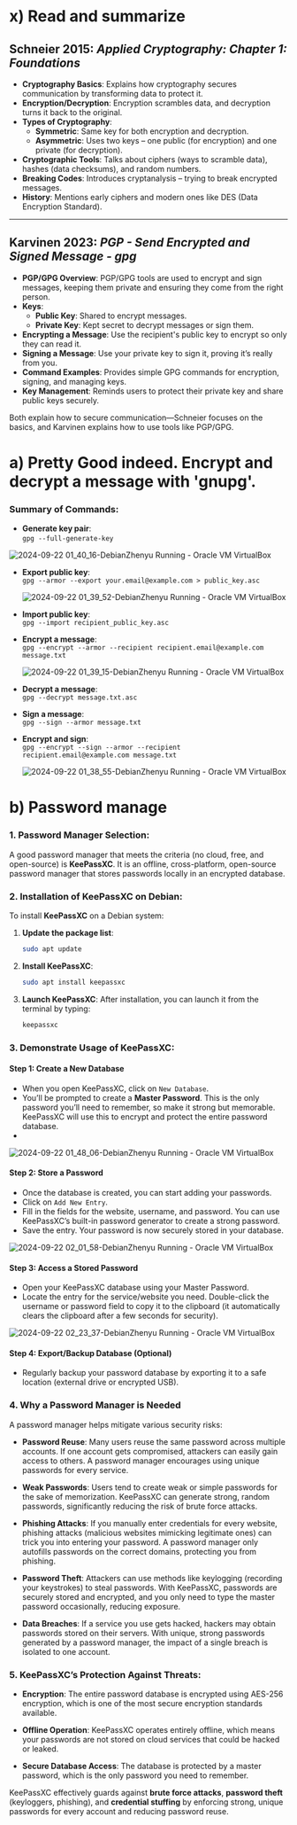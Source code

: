# x) Read and summarize

## Schneier 2015: *Applied Cryptography: Chapter 1: Foundations*

- **Cryptography Basics**: Explains how cryptography secures communication by transforming data to protect it.
- **Encryption/Decryption**: Encryption scrambles data, and decryption turns it back to the original.
- **Types of Cryptography**:
  - **Symmetric**: Same key for both encryption and decryption.
  - **Asymmetric**: Uses two keys – one public (for encryption) and one private (for decryption).
- **Cryptographic Tools**: Talks about ciphers (ways to scramble data), hashes (data checksums), and random numbers.
- **Breaking Codes**: Introduces cryptanalysis – trying to break encrypted messages.
- **History**: Mentions early ciphers and modern ones like DES (Data Encryption Standard).

---

## Karvinen 2023: *PGP - Send Encrypted and Signed Message - gpg*

- **PGP/GPG Overview**: PGP/GPG tools are used to encrypt and sign messages, keeping them private and ensuring they come from the right person.
- **Keys**:
  - **Public Key**: Shared to encrypt messages.
  - **Private Key**: Kept secret to decrypt messages or sign them.
- **Encrypting a Message**: Use the recipient's public key to encrypt so only they can read it.
- **Signing a Message**: Use your private key to sign it, proving it’s really from you.
- **Command Examples**: Provides simple GPG commands for encryption, signing, and managing keys.
- **Key Management**: Reminds users to protect their private key and share public keys securely.

Both explain how to secure communication—Schneier focuses on the basics, and Karvinen explains how to use tools like PGP/GPG.


# a) Pretty Good indeed. Encrypt and decrypt a message with 'gnupg'.
### Summary of Commands:

- **Generate key pair**:  
  `gpg --full-generate-key`
  
![2024-09-22 01_40_16-DebianZhenyu  Running  - Oracle VM VirtualBox](https://github.com/user-attachments/assets/f80a0acd-a474-40c5-a964-c481cbe72ae3)

- **Export public key**:  
  `gpg --armor --export your.email@example.com > public_key.asc`

  ![2024-09-22 01_39_52-DebianZhenyu  Running  - Oracle VM VirtualBox](https://github.com/user-attachments/assets/c4974544-8769-43e9-a891-0b373dfca46b)


- **Import public key**:  
  `gpg --import recipient_public_key.asc`


- **Encrypt a message**:  
  `gpg --encrypt --armor --recipient recipient.email@example.com message.txt`

  ![2024-09-22 01_39_15-DebianZhenyu  Running  - Oracle VM VirtualBox](https://github.com/user-attachments/assets/780ee1a4-77f0-4814-9492-e4c068483886)


- **Decrypt a message**:  
  `gpg --decrypt message.txt.asc`

- **Sign a message**:  
  `gpg --sign --armor message.txt`

- **Encrypt and sign**:  
  `gpg --encrypt --sign --armor --recipient recipient.email@example.com message.txt`

    ![2024-09-22 01_38_55-DebianZhenyu  Running  - Oracle VM VirtualBox](https://github.com/user-attachments/assets/d1feb01f-6c8e-4243-b701-9f5b26c6afea)

# b) Password manage 

### 1. **Password Manager Selection**:  
A good password manager that meets the criteria (no cloud, free, and open-source) is **KeePassXC**. It is an offline, cross-platform, open-source password manager that stores passwords locally in an encrypted database.

### 2. **Installation of KeePassXC on Debian**:

To install **KeePassXC** on a Debian system:

1. **Update the package list**:
   ```bash
   sudo apt update
   ```

2. **Install KeePassXC**:
   ```bash
   sudo apt install keepassxc
   ```

3. **Launch KeePassXC**:
   After installation, you can launch it from the terminal by typing:
   ```bash
   keepassxc
   ```

### 3. **Demonstrate Usage of KeePassXC**:


#### Step 1: **Create a New Database**
- When you open KeePassXC, click on `New Database`.
- You’ll be prompted to create a **Master Password**. This is the only password you’ll need to remember, so make it strong but memorable. KeePassXC will use this to encrypt and protect the entire password database.
- 

![2024-09-22 01_48_06-DebianZhenyu  Running  - Oracle VM VirtualBox](https://github.com/user-attachments/assets/305faa33-23f1-4f7b-8d9c-91706214adcd)

#### Step 2: **Store a Password**
- Once the database is created, you can start adding your passwords.
- Click on `Add New Entry`.
- Fill in the fields for the website, username, and password. You can use KeePassXC’s built-in password generator to create a strong password.
- Save the entry. Your password is now securely stored in your database.

![2024-09-22 02_01_58-DebianZhenyu  Running  - Oracle VM VirtualBox](https://github.com/user-attachments/assets/ae1e1859-fcc6-4561-bf86-9ce1ba72297a)

#### Step 3: **Access a Stored Password**
- Open your KeePassXC database using your Master Password.
- Locate the entry for the service/website you need. Double-click the username or password field to copy it to the clipboard (it automatically clears the clipboard after a few seconds for security).

![2024-09-22 02_23_37-DebianZhenyu  Running  - Oracle VM VirtualBox](https://github.com/user-attachments/assets/fd463b46-b3df-4b80-a978-997df30a25dc)


#### Step 4: **Export/Backup Database (Optional)**
- Regularly backup your password database by exporting it to a safe location (external drive or encrypted USB).

### 4. **Why a Password Manager is Needed**

A password manager helps mitigate various security risks:

- **Password Reuse**: Many users reuse the same password across multiple accounts. If one account gets compromised, attackers can easily gain access to others. A password manager encourages using unique passwords for every service.
  
- **Weak Passwords**: Users tend to create weak or simple passwords for the sake of memorization. KeePassXC can generate strong, random passwords, significantly reducing the risk of brute force attacks.

- **Phishing Attacks**: If you manually enter credentials for every website, phishing attacks (malicious websites mimicking legitimate ones) can trick you into entering your password. A password manager only autofills passwords on the correct domains, protecting you from phishing.

- **Password Theft**: Attackers can use methods like keylogging (recording your keystrokes) to steal passwords. With KeePassXC, passwords are securely stored and encrypted, and you only need to type the master password occasionally, reducing exposure.

- **Data Breaches**: If a service you use gets hacked, hackers may obtain passwords stored on their servers. With unique, strong passwords generated by a password manager, the impact of a single breach is isolated to one account.

### 5. **KeePassXC’s Protection Against Threats**:

- **Encryption**: The entire password database is encrypted using AES-256 encryption, which is one of the most secure encryption standards available.
  
- **Offline Operation**: KeePassXC operates entirely offline, which means your passwords are not stored on cloud services that could be hacked or leaked.

- **Secure Database Access**: The database is protected by a master password, which is the only password you need to remember.

KeePassXC effectively guards against **brute force attacks**, **password theft** (keyloggers, phishing), and **credential stuffing** by enforcing strong, unique passwords for every account and reducing password reuse.

